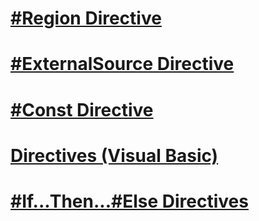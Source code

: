 # [#Region Directive](region-directive.md)
# [#ExternalSource Directive](externalsource-directive.md)
# [#Const Directive](const-directive.md)
# [Directives (Visual Basic)](directives.md)
# [#If...Then...#Else Directives](if-then-else-directives.md)
